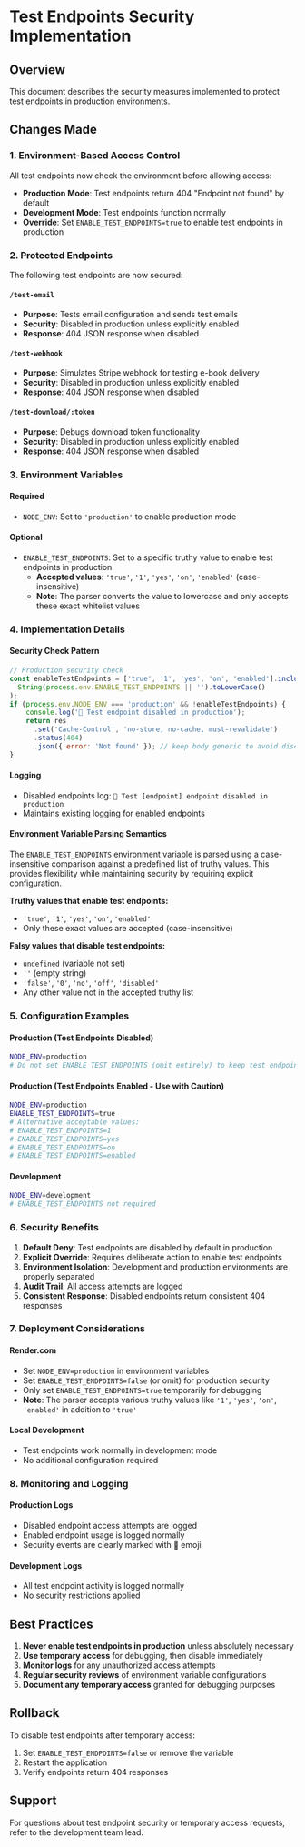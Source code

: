 # Test Endpoints Security Implementation

## Overview
This document describes the security measures implemented to protect test endpoints in production environments.

## Changes Made

### 1. Environment-Based Access Control
All test endpoints now check the environment before allowing access:
- **Production Mode**: Test endpoints return 404 "Endpoint not found" by default
- **Development Mode**: Test endpoints function normally
- **Override**: Set `ENABLE_TEST_ENDPOINTS=true` to enable test endpoints in production

### 2. Protected Endpoints
The following test endpoints are now secured:

#### `/test-email`
- **Purpose**: Tests email configuration and sends test emails
- **Security**: Disabled in production unless explicitly enabled
- **Response**: 404 JSON response when disabled

#### `/test-webhook`
- **Purpose**: Simulates Stripe webhook for testing e-book delivery
- **Security**: Disabled in production unless explicitly enabled
- **Response**: 404 JSON response when disabled

#### `/test-download/:token`
- **Purpose**: Debugs download token functionality
- **Security**: Disabled in production unless explicitly enabled
- **Response**: 404 JSON response when disabled

### 3. Environment Variables

#### Required
- `NODE_ENV`: Set to `'production'` to enable production mode

#### Optional
- `ENABLE_TEST_ENDPOINTS`: Set to a specific truthy value to enable test endpoints in production
  - **Accepted values**: `'true'`, `'1'`, `'yes'`, `'on'`, `'enabled'` (case-insensitive)
  - **Note**: The parser converts the value to lowercase and only accepts these exact whitelist values

### 4. Implementation Details

#### Security Check Pattern
```javascript
// Production security check
const enableTestEndpoints = ['true', '1', 'yes', 'on', 'enabled'].includes(
  String(process.env.ENABLE_TEST_ENDPOINTS || '').toLowerCase()
);
if (process.env.NODE_ENV === 'production' && !enableTestEndpoints) {
    console.log('🚫 Test endpoint disabled in production');
    return res
      .set('Cache-Control', 'no-store, no-cache, must-revalidate')
      .status(404)
      .json({ error: 'Not found' }); // keep body generic to avoid disclosing endpoint existence
}
```

#### Logging
- Disabled endpoints log: `🚫 Test [endpoint] endpoint disabled in production`
- Maintains existing logging for enabled endpoints

#### Environment Variable Parsing Semantics
The `ENABLE_TEST_ENDPOINTS` environment variable is parsed using a case-insensitive comparison against a predefined list of truthy values. This provides flexibility while maintaining security by requiring explicit configuration.

**Truthy values that enable test endpoints:**
- `'true'`, `'1'`, `'yes'`, `'on'`, `'enabled'`
- Only these exact values are accepted (case-insensitive)

**Falsy values that disable test endpoints:**
- `undefined` (variable not set)
- `''` (empty string)
- `'false'`, `'0'`, `'no'`, `'off'`, `'disabled'`
- Any other value not in the accepted truthy list

### 5. Configuration Examples

#### Production (Test Endpoints Disabled)
```bash
NODE_ENV=production
# Do not set ENABLE_TEST_ENDPOINTS (omit entirely) to keep test endpoints disabled
```

#### Production (Test Endpoints Enabled - Use with Caution)
```bash
NODE_ENV=production
ENABLE_TEST_ENDPOINTS=true
# Alternative acceptable values:
# ENABLE_TEST_ENDPOINTS=1
# ENABLE_TEST_ENDPOINTS=yes
# ENABLE_TEST_ENDPOINTS=on
# ENABLE_TEST_ENDPOINTS=enabled
```

#### Development
```bash
NODE_ENV=development
# ENABLE_TEST_ENDPOINTS not required
```

### 6. Security Benefits

1. **Default Deny**: Test endpoints are disabled by default in production
2. **Explicit Override**: Requires deliberate action to enable test endpoints
3. **Environment Isolation**: Development and production environments are properly separated
4. **Audit Trail**: All access attempts are logged
5. **Consistent Response**: Disabled endpoints return consistent 404 responses

### 7. Deployment Considerations

#### Render.com
- Set `NODE_ENV=production` in environment variables
- Set `ENABLE_TEST_ENDPOINTS=false` (or omit) for production security
- Only set `ENABLE_TEST_ENDPOINTS=true` temporarily for debugging
- **Note**: The parser accepts various truthy values like `'1'`, `'yes'`, `'on'`, `'enabled'` in addition to `'true'`

#### Local Development
- Test endpoints work normally in development mode
- No additional configuration required

### 8. Monitoring and Logging

#### Production Logs
- Disabled endpoint access attempts are logged
- Enabled endpoint usage is logged normally
- Security events are clearly marked with 🚫 emoji

#### Development Logs
- All test endpoint activity is logged normally
- No security restrictions applied

## Best Practices

1. **Never enable test endpoints in production** unless absolutely necessary
2. **Use temporary access** for debugging, then disable immediately
3. **Monitor logs** for any unauthorized access attempts
4. **Regular security reviews** of environment variable configurations
5. **Document any temporary access** granted for debugging purposes

## Rollback

To disable test endpoints after temporary access:
1. Set `ENABLE_TEST_ENDPOINTS=false` or remove the variable
2. Restart the application
3. Verify endpoints return 404 responses

## Support

For questions about test endpoint security or temporary access requests, refer to the development team lead.
